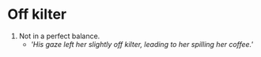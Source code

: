 # Off kilter

1. Not in a perfect balance.
	- *'His gaze left her slightly off kilter, leading to her spilling her coffee.'*